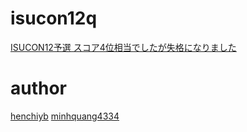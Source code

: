 # isucon12q
[ISUCON12予選 スコア4位相当でしたが失格になりました](https://tech.classi.jp/entry/2022/07/27/180000)

# author
[henchiyb](https://github.com/henchiyb) [minhquang4334](https://github.com/minhquang4334)
